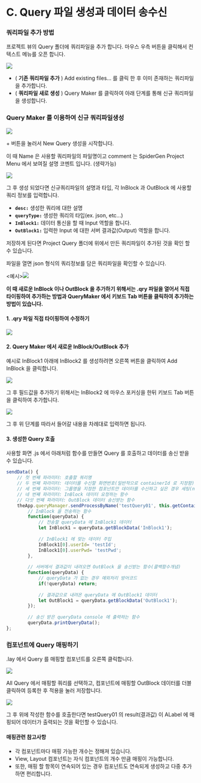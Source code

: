 # C. Query 파일 생성과 데이터 송수신

### 쿼리파일 추가 방법

프로젝트 뷰의 Query 폴더에 쿼리파일을 추가 합니다. 마우스 우측 버튼을 클릭해서 컨텍스트 메뉴를 오픈 합니다.

![](../../../.gitbook/assets/쿼리파일추가.png)

* ( **기존 쿼리파일 추가** ) Add existing files... 를 클릭 한 후 이미 존재하는 쿼리파일을 추가합니다.
* ( **쿼리파일 새로 생성** ) Query Maker 를 클릭하여 아래 단계를 통해 신규 쿼리파일을 생성합니다.

### Query Maker 를 이용하여 신규 쿼리파일생성

![](../../../.gitbook/assets/queryMaker설명.png)

\+ 버튼을 눌러서 New Query 생성을 시작합니다.

이 때 Name 은 사용할 쿼리파일의 파일명이고 comment 는 SpiderGen Project Menu 에서 보여질 설명 코멘트 입니다. (생략가능)

![](../../../.gitbook/assets/쿼리파일생성.png)

그 후 생성 되었다면 신규쿼리파일의 설명과 타입, 각 InBlock 과 OutBlock 에 사용할 쿼리 정보를 입력합니다.

* **`desc:`** 생성한 쿼리에 대한 설명
* **`queryType:`** 생성한 쿼리의 타입(ex. json, etc...)
* **`InBlock1:`** 데이터 통신을 할 때 Input 역할을 합니다.
* **`OutBlock1:`** 입력한 Input 에 대한 서버 결과값(Output) 역할을 합니다.

저장하게 된다면 Project Query 폴더에 위에서 만든 쿼리파일이 추가된 것을 확인 할 수 있습니다.

파일을 열면 json 형식의 쿼리정보를 담은 쿼리파일을 확인할 수 있습니다.

<예시>![](../../../.gitbook/assets/쿼리생성후메뉴.png)

**이 때 새로운 InBlock 이나 OutBlock 을 추가하기 위해서는 .qry 파일을 열어서 직접 타이핑하여 추가하는 방법과 QueryMaker 에서 키보드 Tab 버튼을 클릭하여 추가하는 방법이 있습니다.**

#### 1. .qry 파일 직접 타이핑하여 수정하기

![](../../../.gitbook/assets/쿼리코드수정.png)

#### 2. Query Maker 에서 새로운 InBlock/OutBlock 추가

예시로 InBlock1 아래에 InBlock2 를 생성하려면 오른쪽 버튼을 클릭하여 Add InBlock 을 클릭합니다.

![](../../../.gitbook/assets/AddInBlock.png)

그 후 필드값을 추가하기 위해서는 InBlock2 에 마우스 포커싱을 한뒤 키보드 Tab 버튼을 클릭하여 추가합니다.

![](../../../.gitbook/assets/로우추가.png)

그 후 위 단계를 따라서 들어갈 내용을 차례대로 입력하면 됩니다.

#### 3. 생성한 Query 호출

사용할 화면 .js 에서 아래처럼 함수를 만들면 Query 를 호출하고 데이터를 송신 받을 수 있습니다.

```javascript
sendData() {
	// 첫 번째 파라미터: 호출할 쿼리명
	// 두 번째 파라미터: 데이터를 수신할 화면번호(일반적으로 containerId 로 지정함)
	// 세 번째 파라미터: 그룹명을 지정한 컴포넌트만 데이터를 수신하고 싶은 경우 세팅(null 입력시 모든 컴포넌트 수신)
	// 네 번째 파라미터: InBlock 데이터 요청하는 함수
	// 다섯 번째 파라미터: OutBlock 데이터 송신받는 함수
    theApp.queryManager.sendProcessByName('testQuery01', this.getContainerId(), null,
	    // InBlock 을 전송하는 함수
	    function(queryData) { 
		    // 전송할 queryData 에 InBlock1 데이터
	        let InBlock1 = queryData.getBlockData('InBlock1'); 
			
			// InBlock1 에 맞는 데이터 주입	        
	        InBlock1[0].userId= 'testId';
		    InBlock1[0].userPwd= 'testPwd';
	    },
	    
	    // 서버에서 결과값이 내려오면 OutBlock 을 송신받는 함수(콜백함수개념)
	    function(queryData) { 
		    // queryData 가 없는 경우 예외처리 방어코드
	        if(!queryData) return; 
	        
	        // 결과값으로 내려온 queryData 에 OutBlock1 데이터
	        let OutBlock1 = queryData.getBlockData('OutBlock1');
	    }); 
		
		// 송신 받은 queryData console 에 출력하는 함수
		queryData.printQueryData();
};  
```

### 컴포넌트에 Query 매핑하기

.lay 에서 Query 를 매핑할 컴포넌트를 오른쪽 클릭합니다.

![](../../../.gitbook/assets/쿼리매핑.png)

All Query 에서 매핑할 쿼리를 선택하고, 컴포넌트에 매핑할 OutBlock 데이터를 더블클릭하여 등록한 후 적용을 눌러 저장합니다.

![](../../../.gitbook/assets/컴포넌트데이터매핑.png)

그 후 위에 작성한 함수를 호출한다면 testQuery01 의 result(결과값) 이 ALabel 에 매핑되어 데이터가 출력되는 것을 확인할 수 있습니다.

#### 매핑관련 참고사항

* 각 컴포넌트마다 매핑 가능한 개수는 정해져 있습니다.
* View, Layout 컴포넌트는 자식 컴포넌트의 개수 만큼 매핑이 가능합니다.
* 또한, 매핑 할 항목이 연속되어 있는 경우 컴포넌트도 연속되게 생성하고 다중 추가하면 편리합니다.
